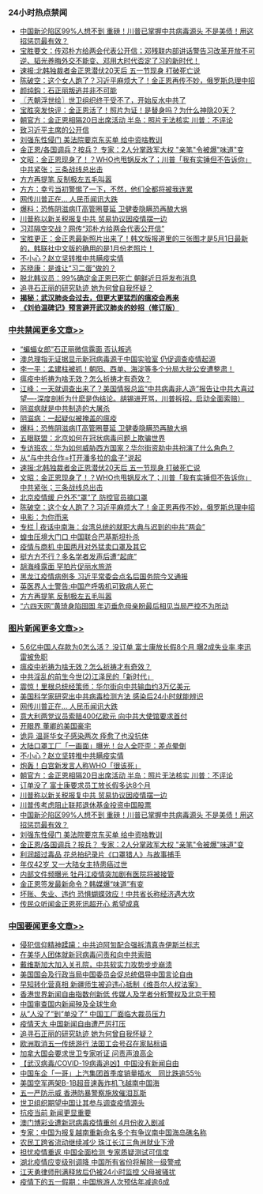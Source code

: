<div class="catlist">
<h3>24小时热点禁闻</h3>
<ul>
<li><a href="https://github.com/fqnews/bnews/blob/master/topimagenews/20200501/1321979.md">中国新沦陷区99%人想不到 重磅！川普已掌握中共病毒源头 不是美债！用这招惩罚最有效？</a></li>
<li><a href="https://github.com/fqnews/bnews/blob/master/bannedvideo/20200501/1322028.md">宝胜要文：传邓朴方给两会代表公开信；邓残联内部讲话警告习改革开放不可逆、韬光养晦外交不能变、邓用大时代否定了习的新时代！</a></li>
<li><a href="https://github.com/fqnews/bnews/blob/master/cbnews/20200502/1322180.md">速报:北韩独裁者金正恩潜伏20天后 五一节现身 打破死亡说</a></li>
<li><a href="https://github.com/fqnews/bnews/blob/master/cbnews/20200502/1322140.md">陈破空：这个女人跑了？习近平麻烦大了！金正恩再传不妙，俄罗斯总理中招 </a></li>
<li><a href="https://github.com/fqnews/bnews/blob/master/baitai/20200502/1322173.md">颜纯鈎&#65306;石正丽叛逃并非不可能</a></li>
<li><a href="https://github.com/fqnews/bnews/blob/master/ssgc/20200502/1322110.md">〖兲朝浮世绘〗世卫组织终于受不了，开始反水中共了</a></li>
<li><a href="https://github.com/fqnews/bnews/blob/master/bannedvideo/20200502/1322166.md">宝胜突发快评：金正恩活了！照片为证！是替身吗？为什么神隐20天？</a></li>
<li><a href="https://github.com/fqnews/bnews/blob/master/topimagenews/20200502/1322186.md">朝官方：金正恩相隔20日出席活动 半岛：照片无法核实 川普：不评论</a></li>
<li><a href="https://github.com/fqnews/bnews/blob/master/baitai/20200502/1322144.md">致习近平主席的公开信</a></li>
<li><a href="https://github.com/fqnews/bnews/blob/master/topimagenews/20200501/1321937.md">刘强东性侵门 美法院要京东买单 给中资啥教训</a></li>
<li><a href="https://github.com/fqnews/bnews/blob/master/topimagenews/20200501/1321923.md">金正恩/各国调兵？按兵？ 专家：2人分掌政军大权 &quot;亲笔&quot;令被爆&quot;味道&quot;变</a></li>
<li><a href="https://github.com/fqnews/bnews/blob/master/cbnews/20200502/1322167.md">文昭：金正恩现身了！？WHO也甩锅反水了；川普「我有实锤但不告诉你」中共紧张；三条战线总出击 </a></li>
<li><a href="https://github.com/fqnews/bnews/blob/master/cbnews/20200501/1322008.md">方方再提笔 反制极左五毛叫嚣</a></li>
<li><a href="https://github.com/fqnews/bnews/blob/master/baitai/20200502/1322107.md">方方&#65306;幸亏当初警惕了一下&#65292;不然&#65292;他们全都将被我连累</a></li>
<li><a href="https://github.com/fqnews/bnews/blob/master/topimagenews/20200502/1322247.md">网传川普正在... 人民币闻讯大跌</a></li>
<li><a href="https://github.com/fqnews/bnews/blob/master/cbnews/20200502/1322103.md">爆料：恐怖阴滋病IT高管圈蔓延 卫健委隐瞒恐再酿大祸</a></li>
<li><a href="https://github.com/fqnews/bnews/blob/master/topimagenews/20200501/1322045.md">川普称以新关税报复中共 贸易协议因疫情摆一边</a></li>
<li><a href="https://github.com/fqnews/bnews/blob/master/comments/20200502/1322235.md">习邓隔空交战？网传“邓朴方给两会代表公开信”</a></li>
<li><a href="https://github.com/fqnews/bnews/blob/master/bannedvideo/20200502/1322181.md">宝胜更正：金正恩最新照片出来了！韩文版报道里的三张图才是5月1日最新的，韩联社中文版的确用的是1月份老照片！</a></li>
<li><a href="https://github.com/fqnews/bnews/blob/master/topimagenews/20200502/1322225.md">不小心？赵立坚转推中共瞒疫实情</a></li>
<li><a href="https://github.com/fqnews/bnews/blob/master/baitai/20200502/1322172.md">苏晓康&#65306;是谁让&#8220;习二蛋&#8221;做的&#65311;</a></li>
<li><a href="https://github.com/fqnews/bnews/blob/master/comments/20200501/1321924.md">脱北韩议员：99%确定金正恩已死亡 朝鲜近日将发布消息</a></li>
<li><a href="https://github.com/fqnews/bnews/blob/master/headline/20200502/1322112.md">追寻石正丽的研究轨迹   她为何曾自我怀疑？</a></li>
<li><b><a href="https://github.com/fqnews/bnews/blob/master/comments/20200211/1275071.md" target="_blank">揭秘：武汉肺炎会过去，但更大更猛烈的瘟疫会再来</a></b></li>
<li><b><a href="https://github.com/fqnews/bnews/blob/master/comments/20200207/1272816.md" target="_blank">《刘伯温碑记》预言避开武汉肺炎的妙招（修订版）</a></b></li>
</ul>
</div>

<div class="catlist">
<h3><a href="https://github.com/fqnews/bnews/blob/master/cbnews/" target="_blank">中共禁闻</a><span><a href="https://github.com/fqnews/bnews/blob/master/cbnews/" target="_blank" rel="nofollow">更多文章>></a></span></h3>
<ul>
<li><a href="https://github.com/fqnews/bnews/blob/master/cbnews/20200502/1322311.md" target="_blank">“蝙蝠女郎”石正丽微信露面 否认叛逃</a></li>
<li><a href="https://github.com/fqnews/bnews/blob/master/cbnews/20200502/1322309.md" target="_blank">澳总理指无证据显示新冠病毒源于中国实验室 仍促调查疫情起源</a></li>
<li><a href="https://github.com/fqnews/bnews/blob/master/cbnews/20200502/1322291.md" target="_blank">李一平：孟建柱被抓！朝阳、西单、海淀等多个分局大批公安遭整肃！</a></li>
<li><a href="https://github.com/fqnews/bnews/blob/master/comments/20200502/1322275.md" target="_blank">瘟疫中祈祷为啥无效？怎么祈祷才有奇效？</a></li>
<li><a href="https://github.com/fqnews/bnews/blob/master/cbnews/20200502/1322253.md" target="_blank">江峰：一天就调查出来了？美国情报总监“中共病毒非人造”报告让中共大喜过望&#8212;-深度剖析为什麽是伪结论。胡锡进开骂，川普拆招，启动全面索赔）</a></li>
<li><a href="https://github.com/fqnews/bnews/blob/master/cbnews/20200502/1322193.md" target="_blank">阴滋病就是中共制造的大屠杀</a></li>
<li><a href="https://github.com/fqnews/bnews/blob/master/comments/20200502/1319460.md" target="_blank">阴滋病：一起疑似被掩盖的瘟疫</a></li>
<li><a href="https://github.com/fqnews/bnews/blob/master/cbnews/20200502/1322103.md" target="_blank">爆料：恐怖阴滋病IT高管圈蔓延 卫健委隐瞒恐再酿大祸</a></li>
<li><a href="https://github.com/fqnews/bnews/blob/master/cbnews/20200502/1322227.md" target="_blank">五眼联盟：北京如何在冠状病毒问题上欺骗世界</a></li>
<li><a href="https://github.com/fqnews/bnews/blob/master/cbnews/20200502/1319575.md" target="_blank">专访班农：华为如何威胁西方国家？华尔街资助中共扮演了什么角色？</a></li>
<li><a href="https://github.com/fqnews/bnews/blob/master/cbnews/20200502/1322175.md" target="_blank">从“与中共合作=打开潘多拉的盒子”说起</a></li>
<li><a href="https://github.com/fqnews/bnews/blob/master/cbnews/20200502/1322180.md" target="_blank">速报:北韩独裁者金正恩潜伏20天后 五一节现身 打破死亡说</a></li>
<li><a href="https://github.com/fqnews/bnews/blob/master/cbnews/20200502/1322167.md" target="_blank">文昭：金正恩现身了！？WHO也甩锅反水了；川普「我有实锤但不告诉你」中共紧张；三条战线总出击</a></li>
<li><a href="https://github.com/fqnews/bnews/blob/master/cbnews/20200502/1322146.md" target="_blank">北京疫情缓 户外不“罩”了 防控官员摘口罩</a></li>
<li><a href="https://github.com/fqnews/bnews/blob/master/cbnews/20200502/1322140.md" target="_blank">陈破空：这个女人跑了？习近平麻烦大了！金正恩再传不妙，俄罗斯总理中招</a></li>
<li><a href="https://github.com/fqnews/bnews/blob/master/cbnews/20200502/1322130.md" target="_blank">电影：为你而来</a></li>
<li><a href="https://github.com/fqnews/bnews/blob/master/cbnews/20200502/1322111.md" target="_blank">专栏 | 夜话中南海：台湾总统的就职大典与迟到的中共“两会”</a></li>
<li><a href="https://github.com/fqnews/bnews/blob/master/cbnews/20200501/1322059.md" target="_blank">蝗虫压境大门口 中国联合巴基斯坦扑杀</a></li>
<li><a href="https://github.com/fqnews/bnews/blob/master/cbnews/20200501/1322056.md" target="_blank">疫情与商机 中国两月对外猛卖口罩及其它</a></li>
<li><a href="https://github.com/fqnews/bnews/blob/master/cbnews/20200501/1322054.md" target="_blank">挺方方不行？多名学者发声后遭“起底”</a></li>
<li><a href="https://github.com/fqnews/bnews/blob/master/cbnews/20200501/1322029.md" target="_blank">胡海峰露面 罕拍片促丽水旅游</a></li>
<li><a href="https://github.com/fqnews/bnews/blob/master/cbnews/20200501/1322026.md" target="_blank">黑龙江疫情病例多 习近平常委会点名后国务院今又通报</a></li>
<li><a href="https://github.com/fqnews/bnews/blob/master/cbnews/20200501/1322003.md" target="_blank">英医界人士警告:中国产呼吸机可致病人死亡</a></li>
<li><a href="https://github.com/fqnews/bnews/blob/master/cbnews/20200501/1322008.md" target="_blank">方方再提笔 反制极左五毛叫嚣</a></li>
<li><a href="https://github.com/fqnews/bnews/blob/master/cbnews/20200501/1322005.md" target="_blank">“六四天网”黄琦身陷囹圄 年迈垂危母亲盼最后相见当局严控不为所动</a></li>

</ul>
</div>
<div class="catlist">
<h3><a href="https://github.com/fqnews/bnews/blob/master/topimagenews/" target="_blank">图片新闻</a><span><a href="https://github.com/fqnews/bnews/blob/master/topimagenews/" target="_blank" rel="nofollow">更多文章>></a></span></h3>
<ul>
<li><a href="https://github.com/fqnews/bnews/blob/master/topimagenews/20200502/1322293.md" target="_blank">5.6亿中国人存款为0怎么活？ 没订单 富士康放长假8个月 曝2成失业率 李迅雷被免职</a></li>
<li><a href="https://github.com/fqnews/bnews/blob/master/comments/20200502/1322275.md" target="_blank">瘟疫中祈祷为啥无效？怎么祈祷才有奇效？</a></li>
<li><a href="https://github.com/fqnews/bnews/blob/master/topimagenews/20200502/1322283.md" target="_blank">中共淫乱的前生今世(2)江泽民的「新时代」</a></li>
<li><a href="https://github.com/fqnews/bnews/blob/master/topimagenews/20200502/1322277.md" target="_blank">震惊！里根总统经策师：华尔街向中共输血约3万亿美元</a></li>
<li><a href="https://github.com/fqnews/bnews/blob/master/topimagenews/20200502/1322257.md" target="_blank">美国科学家研究出中共病毒检测方法 感染后24小时就能辨识</a></li>
<li><a href="https://github.com/fqnews/bnews/blob/master/topimagenews/20200502/1322247.md" target="_blank">网传川普正在&#8230; 人民币闻讯大跌</a></li>
<li><a href="https://github.com/fqnews/bnews/blob/master/topimagenews/20200502/1322234.md" target="_blank">意大利两党议员索赔400亿欧元 向中共大使馆要求首付</a></li>
<li><a href="https://github.com/fqnews/bnews/blob/master/topimagenews/20200502/1322233.md" target="_blank">开眼界 董卿的美国豪宅</a></li>
<li><a href="https://github.com/fqnews/bnews/blob/master/topimagenews/20200502/1322232.md" target="_blank">诡异 温哥华女子感染两次 痊愈了也没抗体</a></li>
<li><a href="https://github.com/fqnews/bnews/blob/master/topimagenews/20200502/1322226.md" target="_blank">大陆口罩工厂「一画面」曝光！台人全吓歪：差点晕倒</a></li>
<li><a href="https://github.com/fqnews/bnews/blob/master/topimagenews/20200502/1322225.md" target="_blank">不小心？赵立坚转推中共瞒疫实情</a></li>
<li><a href="https://github.com/fqnews/bnews/blob/master/topimagenews/20200502/1322224.md" target="_blank">炮轰！白宫新发言人称WHO「很该死」</a></li>
<li><a href="https://github.com/fqnews/bnews/blob/master/topimagenews/20200502/1322186.md" target="_blank">朝官方：金正恩相隔20日出席活动 半岛：照片无法核实 川普：不评论</a></li>
<li><a href="https://github.com/fqnews/bnews/blob/master/topimagenews/20200502/1322185.md" target="_blank">订单没了 富士康要求员工放长假多达8个月</a></li>
<li><a href="https://github.com/fqnews/bnews/blob/master/topimagenews/20200501/1322045.md" target="_blank">川普称以新关税报复中共 贸易协议因疫情摆一边</a></li>
<li><a href="https://github.com/fqnews/bnews/blob/master/topimagenews/20200501/1322027.md" target="_blank">川普传考虑阻止联邦退休基金投资中国股票</a></li>
<li><a href="https://github.com/fqnews/bnews/blob/master/topimagenews/20200501/1321979.md" target="_blank">中国新沦陷区99%人想不到 重磅！川普已掌握中共病毒源头 不是美债！用这招惩罚最有效？</a></li>
<li><a href="https://github.com/fqnews/bnews/blob/master/topimagenews/20200501/1321937.md" target="_blank">刘强东性侵门 美法院要京东买单 给中资啥教训</a></li>
<li><a href="https://github.com/fqnews/bnews/blob/master/topimagenews/20200501/1321923.md" target="_blank">金正恩/各国调兵？按兵？ 专家：2人分掌政军大权 &quot;亲笔&quot;令被爆&quot;味道&quot;变</a></li>
<li><a href="https://github.com/fqnews/bnews/blob/master/topimagenews/20200501/1321901.md" target="_blank">利润超过毒品 花总拍纪录片《口罩猎人》与故事捕手</a></li>
<li><a href="https://github.com/fqnews/bnews/blob/master/topimagenews/20200501/1321886.md" target="_blank">年仅42岁 又一大陆女主持患癌过世</a></li>
<li><a href="https://github.com/fqnews/bnews/blob/master/topimagenews/20200501/1321885.md" target="_blank">内部文件频曝光 牡丹江疫情突加剧有医院将被接管</a></li>
<li><a href="https://github.com/fqnews/bnews/blob/master/topimagenews/20200501/1321884.md" target="_blank">金正恩签发最新命令？韩媒爆“味道”有变</a></li>
<li><a href="https://github.com/fqnews/bnews/blob/master/topimagenews/20200501/1321878.md" target="_blank">坏账、失业、违约 恐惧蝴蝶效应！中共省长称经济遇大坎</a></li>
<li><a href="https://github.com/fqnews/bnews/blob/master/topimagenews/20200501/1321839.md" target="_blank">传民众听闻金正恩死讯超开心 希望成真</a></li>

</ul>
</div>
<div class="catlist">
<h3><a href="https://github.com/fqnews/bnews/blob/master/headline/" target="_blank">中国要闻</a><span><a href="https://github.com/fqnews/bnews/blob/master/headline/" target="_blank" rel="nofollow">更多文章>></a></span></h3>
<ul>
<li><a href="https://github.com/fqnews/bnews/blob/master/headline/20200502/1322300.md" target="_blank">侵犯信仰精神蹂躏：中共迫阿訇配合强拆清真寺伊斯兰标志</a></li>
<li><a href="https://github.com/fqnews/bnews/blob/master/headline/20200502/1322294.md" target="_blank">在美华人团体就新冠病毒问责和向中共索赔</a></li>
<li><a href="https://github.com/fqnews/bnews/blob/master/headline/20200502/1322255.md" target="_blank">戴维斯加大加入关孔院，中共软实力攻势步步崩溃</a></li>
<li><a href="https://github.com/fqnews/bnews/blob/master/headline/20200502/1322243.md" target="_blank">美国国会及行政当局中国委员会促总统倡导中国言论自由</a></li>
<li><a href="https://github.com/fqnews/bnews/blob/master/headline/20200502/1322196.md" target="_blank">早知转化营真相 新疆师生被迫违心抵制《维吾尔人权法案》</a></li>
<li><a href="https://github.com/fqnews/bnews/blob/master/headline/20200502/1322195.md" target="_blank">香港世界新闻自由指数创新低 传媒人及学者分析警权及北京干预</a></li>
<li><a href="https://github.com/fqnews/bnews/blob/master/headline/20200502/1322194.md" target="_blank">中国审查国内新闻殃及全球生命</a></li>
<li><a href="https://github.com/fqnews/bnews/blob/master/headline/20200502/1322135.md" target="_blank">从&#8221;人没了&#8221;到&#8221;单没了&#8221;    中国工厂面临大裁员压力</a></li>
<li><a href="https://github.com/fqnews/bnews/blob/master/headline/20200502/1322123.md" target="_blank">疫情天大  中国新闻自由遭严厉打压</a></li>
<li><a href="https://github.com/fqnews/bnews/blob/master/headline/20200502/1322112.md" target="_blank">追寻石正丽的研究轨迹   她为何曾自我怀疑？</a></li>
<li><a href="https://github.com/fqnews/bnews/blob/master/headline/20200502/1322101.md" target="_blank">欧洲取消五一传统游行  法囯工会号召在家贴标语</a></li>
<li><a href="https://github.com/fqnews/bnews/blob/master/headline/20200502/1322100.md" target="_blank">加拿大国会要求世卫专家听证  问责声浪高企</a></li>
<li><a href="https://github.com/fqnews/bnews/blob/master/headline/20200502/1322097.md" target="_blank">【武汉病毒/COVID-19病毒追凶】中国没有新闻自由</a></li>
<li><a href="https://github.com/fqnews/bnews/blob/master/headline/20200502/1322096.md" target="_blank">中国车企「一哥」上汽集团首季度销量插水　同比跌逾55％</a></li>
<li><a href="https://github.com/fqnews/bnews/blob/master/headline/20200502/1322085.md" target="_blank">美国空军两架B-1B超音速轰炸机飞越南中国海</a></li>
<li><a href="https://github.com/fqnews/bnews/blob/master/headline/20200502/1322084.md" target="_blank">五一严防示威 香港防暴警察施放催泪瓦斯</a></li>
<li><a href="https://github.com/fqnews/bnews/blob/master/headline/20200502/1322083.md" target="_blank">世卫组织期望中国让其参与调查疫情源头</a></li>
<li><a href="https://github.com/fqnews/bnews/blob/master/headline/20200502/1322080.md" target="_blank">抗疫当前  新闻更显重要</a></li>
<li><a href="https://github.com/fqnews/bnews/blob/master/headline/20200502/1322073.md" target="_blank">澳门博彩业遭新冠病毒疫情重创 4月份收入剧减</a></li>
<li><a href="https://github.com/fqnews/bnews/blob/master/headline/20200502/1322072.md" target="_blank">专家：中国为报复越南重新命名多个有争议南中国海岛礁名称</a></li>
<li><a href="https://github.com/fqnews/bnews/blob/master/headline/20200502/1322071.md" target="_blank">农民工跨省流动继续减少 珠江长江三角洲就业下滑</a></li>
<li><a href="https://github.com/fqnews/bnews/blob/master/headline/20200502/1322070.md" target="_blank">担忧疫情重返 中国全面检测 专家质疑测试可信度</a></li>
<li><a href="https://github.com/fqnews/bnews/blob/master/headline/20200502/1322069.md" target="_blank">湖北疫情应变级别调降 中国所有省份将解除一级警戒</a></li>
<li><a href="https://github.com/fqnews/bnews/blob/master/headline/20200502/1322068.md" target="_blank">江天勇律师刑满释放后仍被24小时监控 父母被骚扰</a></li>
<li><a href="https://github.com/fqnews/bnews/blob/master/headline/20200502/1322067.md" target="_blank">疫情下的五一假期：中国旅游人次预估年减逾6成</a></li>

</ul>
</div>